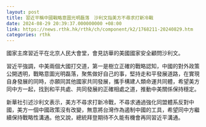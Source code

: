 ```yaml
---
layout: post
title: 習近平稱中國戰略意圖光明磊落　沙利文指美方不尋求打新冷戰
date: 2024-08-29 20:39:37.000000000 +08:00
link: https://news.rthk.hk/rthk/ch/component/k2/1768211-20240829.htm
categories: rthk
---
```


國家主席習近平在北京人民大會堂，會見訪華的美國國家安全顧問沙利文。

習近平強調，中美兩個大國打交道，第一是樹立正確的戰略認知，中國的對外政策公開透明，戰略意圖光明磊落，聚焦做好自己的事，堅持走和平發展道路，在實現自身發展的同時，亦願同其他國家共同發展，攜手構建人類命運共同體，希望美方同中方一起，找到和平共處、共同發展的正確相處之道，推動中美關係保持穩定。

新華社引述沙利文表示，美方不尋求打新冷戰，不尋求通過強化同盟體系反對中國，美方一個中國政策沒有改變，無意將台灣作為遏制中國的工具，希望同中方繼續保持戰略性溝通。他又說，總統拜登期待不久能有機會再同習近平溝通。
